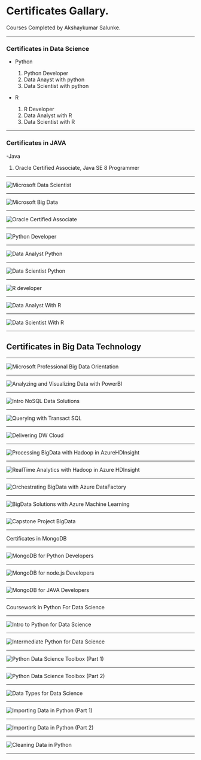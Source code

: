 # Certificates Gallary.

Courses Completed by Akshaykumar Salunke.

---

### Certificates in Data Science

- Python
  1. Python Developer
  2. Data Anayst with python
  3. Data Scientist with python

- R
  1. R Developer
  2. Data Analyst with R
  3. Data Scientist with R

---

### Certificates in JAVA

-Java
  1. Oracle Certified Associate, Java SE 8 Programmer

---

![Microsoft Data Scientist](certImg/micr_data_scientist.png)

---

![Microsoft Big Data](certImg/micr_big_data.PNG)

---

![Oracle Certified Associate](certImg/OCA.PNG)

---

![Python Developer](certImg/python_develpoer.png)

---

![Data Analyst Python](certImg/data_analyst_python.png)

---

![Data Scientist Python](certImg/datascientist_python.png)

---

![R developer](certImg/rdeveloper.png)

---

![Data Analyst With R](certImg/dataAnalystWithR.PNG)

---

![Data Scientist With R](certImg/DataScientistWithR.PNG)

---

## Certificates in Big Data Technology

---

![Microsoft Professional Big Data Orientation](certImg/1_bd_orientation.PNG)

---

![Analyzing and Visualizing Data with PowerBI](certImg/2_AnalyzingandVisualizingDatawithPowerBI.PNG)

---

![Intro NoSQL Data Solutions](certImg/3_bd_Intro_NoSQL_Data_Solutions.PNG)

---

![Querying with Transact SQL](certImg/4_QueryingwithTransact_SQL.PNG)

---

![Delivering DW Cloud](certImg/5_bd_Delivering_DW_Cloud.PNG)

---

![Processing BigData with Hadoop in AzureHDInsight](certImg/6_ProcessingBigDatawithHadoopinAzureHDInsight.PNG)

---

![RealTime Analytics with Hadoop in Azure HDInsight](certImg/7_RealTimeAnalyticswithHadoopinAzureHDInsight.PNG)

---

![Orchestrating BigData with Azure DataFactory](certImg/8_OrchestratingBigDatawithAzureDataFactory.PNG)

---

![BigData Solutions with Azure Machine Learning](certImg/9_BigDataSolutionswithAzureMachineLearning.PNG)

---

![Capstone Project BigData](certImg/10_CapstoneBigData.PNG)

---

Certificates in MongoDB

---

![MongoDB for Python Developers](certImg/mogo_for_developers.PNG)

---

![MongoDB for node.js Developers](certImg/mogo_for_nodejs_developers.PNG)

---

![MongoDB for JAVA Developers](certImg/mogo_for_java_developers.PNG)

---

Coursework in Python For Data Science

---

![Intro to Python for Data Science](certImg/DC_1_intro_python.PNG)

---

![Intermediate Python for Data Science](certImg/DC_2_intermediate_python_1.PNG)

---

![Python Data Science Toolbox (Part 1)](certImg/DC_3_dataScienceToolBox_1.PNG)

---

![Python Data Science Toolbox (Part 2)](certImg/DC_3_dataScienceToolBox_2.PNG)

---

![Data Types for Data Science](certImg/DC_4_dataTypesPython.PNG)

---

![Importing Data in Python (Part 1)](certImg/DC_5_importingDataPython.PNG)

---

![Importing Data in Python (Part 2)](certImg/DC_5_importingDataPython2.PNG)

---

![Cleaning Data in Python](certImg/DC_6_cleanDataPython.PNG)

---